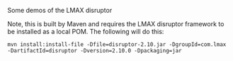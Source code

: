 Some demos of the LMAX disruptor

Note, this is built by Maven and requires the LMAX disruptor framework to be 
installed as a local POM. The following will do this:

`mvn install:install-file -Dfile=disruptor-2.10.jar -DgroupId=com.lmax -DartifactId=disruptor -Dversion=2.10.0 -Dpackaging=jar `